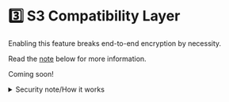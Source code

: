 # 3️⃣ S3 Compatibility Layer

Enabling this feature breaks end-to-end encryption by necessity.

Read the [note](s3-compatibility-layer.md#security-note) below for more information.

Coming soon!

<details>

<summary>Security note/How it works</summary>

S3 functionality breaks end-to-end encryption. This is because we can't send you your files over HTTP without decrypting them first.&#x20;

To enable S3 for a drive, you'll issue Banyan an encryption key for the drive that you want to serve over S3. We will custody that in an isolated area of our infrastructure. (TODO: add guide for how to do this in the frontend)

When you make a request using S3, it routes to a separate service that Banyan runs. That service will retrieve your drive, open using the key you issued us, and decrypt the file as we stream it to you.

</details>

